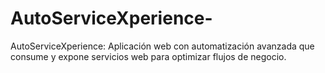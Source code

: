 # AutoServiceXperience-
AutoServiceXperience: Aplicación web con automatización avanzada que consume y expone servicios web para optimizar flujos de negocio.
